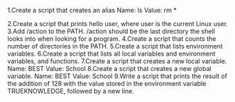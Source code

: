 1.Create a script that creates an alias
Name: ls
Value: rm *

2.Create a script that prints hello user, where user is the current Linux user.
3.Add /action to the PATH. /action should be the last directory the shell looks into when looking for a program.
4.Create a script that counts the number of directories in the PATH.
5.Create a script that lists environment variables.
6.Create a script that lists all local variables and environment variables, and functions.
7.Create a script that creates a new local variable.
Name: BEST
Value: School
8.Create a script that creates a new global variable.
Name: BEST
Value: School
9.Write a script that prints the result of the addition of 128 with the value stored in the environment variable TRUEKNOWLEDGE, followed by a new line.






